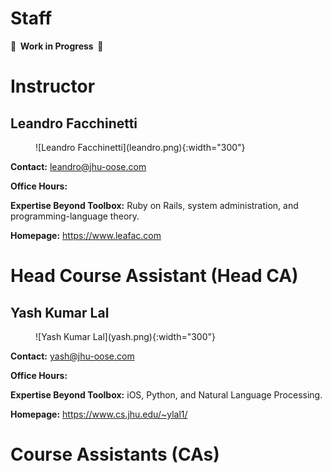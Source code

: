 Staff
=====

**🚧  Work in Progress  🚧**

Instructor
==========

Leandro Facchinetti
-------------------

<figure markdown="1">
![Leandro Facchinetti](leandro.png){:width="300"}
</figure>

**Contact:** <leandro@jhu-oose.com>

**Office Hours:** <!-- TODO: -->

**Expertise Beyond Toolbox:** Ruby on Rails, system administration, and programming-language theory.

**Homepage:** <https://www.leafac.com>

Head Course Assistant (Head CA)
===============================

Yash Kumar Lal
--------------

<figure markdown="1">
![Yash Kumar Lal](yash.png){:width="300"}
</figure>

**Contact:** <yash@jhu-oose.com>

**Office Hours:** <!-- TODO: -->

**Expertise Beyond Toolbox:** iOS, Python, and Natural Language Processing.

**Homepage:** <https://www.cs.jhu.edu/~ylal1/>

Course Assistants (CAs)
=======================

<!-- TODO: -->
